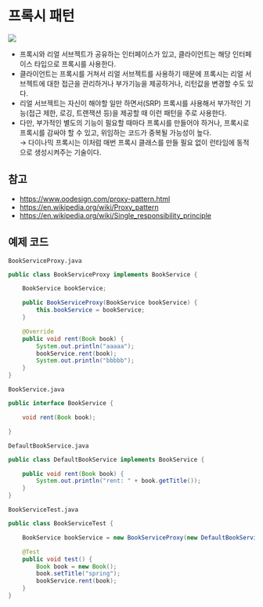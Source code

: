 # 프록시 패턴

![](https://imagedelivery.net/v7-TZByhOiJbNM9RaUdzSA/faff7cfd-cc9b-4268-cad3-46deff16cc00/public)

- 프록시와 리얼 서브젝트가 공유하는 인터페이스가 있고, 클라이언트는 해당 인터페이스 타입으로 프록시를 사용한다.
- 클라이언트는 프록시를 거쳐서 리얼 서브젝트를 사용하기 때문에 프록시는 리얼 서브젝트에 대한 접근을 관리하거나 부가기능을 제공하거나, 리턴값을 변경할 수도 있다.
- 리얼 서브젝트는 자신이 해야할 일만 하면서(SRP) 프록시를 사용해서 부가적인 기능(접근 제한, 로깅, 트랜잭션 등)을 제공할 때 이런 패턴을 주로 사용한다.
- 다만, 부가적인 별도의 기능이 필요할 때마다 프록시를 만들어야 하거나, 프록시로 프록시를 감싸야 할 수 있고, 위임하는 코드가 중복될 가능성이 높다.  
  → 다이나믹 프록시는 이처럼 매번 프록시 클래스를 만들 필요 없이 런타임에 동적으로 생성시켜주는 기술이다.

## 참고

- https://www.oodesign.com/proxy-pattern.html
- https://en.wikipedia.org/wiki/Proxy_pattern
- https://en.wikipedia.org/wiki/Single_responsibility_principle

## 예제 코드

`BookServiceProxy.java`

```java
public class BookServiceProxy implements BookService {

    BookService bookService;

    public BookServiceProxy(BookService bookService) {
        this.bookService = bookService;
    }

    @Override
    public void rent(Book book) {
        System.out.println("aaaaa");
        bookService.rent(book);
        System.out.println("bbbbb");
    }
}
```

`BookService.java`

```java
public interface BookService {

    void rent(Book book);

}
```

`DefaultBookService.java`

```java
public class DefaultBookService implements BookService {

    public void rent(Book book) {
        System.out.println("rent: " + book.getTitle());
    }
}
```

`BookServiceTest.java`

```java
public class BookServiceTest {

    BookService bookService = new BookServiceProxy(new DefaultBookService());

    @Test
    public void test() {
        Book book = new Book();
        book.setTitle("spring");
        bookService.rent(book);
    }
}
```
